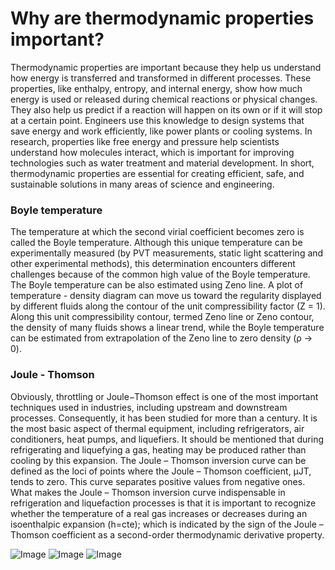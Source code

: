# Why are thermodynamic properties important?
Thermodynamic properties are important because they help us understand how energy is transferred and transformed in different processes. These properties, like enthalpy, entropy, and internal energy, show how much energy is used or released during chemical reactions or physical changes. They also help us predict if a reaction will happen on its own or if it will stop at a certain point. Engineers use this knowledge to design systems that save energy and work efficiently, like power plants or cooling systems. In research, properties like free energy and pressure help scientists understand how molecules interact, which is important for improving technologies such as water treatment and material development. In short, thermodynamic properties are essential for creating efficient, safe, and sustainable solutions in many areas of science and engineering.  

### Boyle temperature  
The temperature at which the second virial coefficient becomes zero is called the Boyle temperature. Although this unique temperature can be experimentally measured (by PVT measurements, static light scattering and other experimental methods), this determination encounters different challenges because of the common high value of the Boyle temperature. The Boyle temperature can be also estimated using Zeno line. A plot of temperature - density diagram can move us toward the regularity displayed by different fluids along the contour of the unit compressibility factor (Z = 1). Along this unit compressibility contour, termed Zeno line or Zeno contour, the density of many fluids shows a linear trend, while the Boyle temperature can be estimated from extrapolation of the Zeno line to zero density (ρ → 0).  

### Joule - Thomson  
Obviously, throttling or Joule−Thomson effect is one of the most important techniques used in industries, including upstream and downstream processes. Consequently, it has been studied for more than a century. It is the most basic aspect of thermal equipment, including refrigerators, air conditioners, heat pumps, and liquefiers. It should be mentioned that during refrigerating and liquefying a gas, heating may be produced rather than cooling by this expansion. The Joule – Thomson inversion curve can be defined as the loci of points where the Joule – Thomson coefficient, μJT, tends to zero. This curve separates positive values from negative ones. What makes the Joule – Thomson inversion curve indispensable in refrigeration and liquefaction processes is that it is important to recognize whether the temperature of a real gas increases or decreases during an isoenthalpic expansion (h=cte); which is indicated by the sign of the Joule – Thomson coefficient as a second-order thermodynamic derivative property.


![Image](https://github.com/user-attachments/assets/369857df-a3b8-4494-a9c4-0d8de3bda072)
![Image](https://github.com/user-attachments/assets/5f7236ce-9a66-4b6b-adea-e843bf8693a5)
![Image](https://github.com/user-attachments/assets/893bd86a-5e28-4740-af25-d8fb912c6bec)
